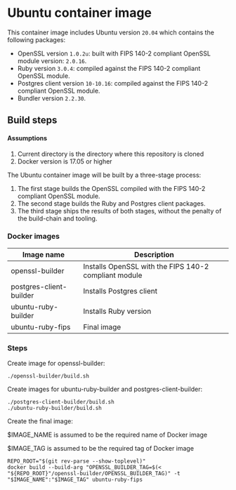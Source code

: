 # Ubuntu container image
This container image includes Ubuntu version `20.04` which contains the following packages:

* OpenSSL version `1.0.2u`: built with  FIPS 140-2 compliant OpenSSL module version: `2.0.16`.
* Ruby version `3.0.4`: compiled against the FIPS 140-2 compliant OpenSSL module.
* Postgres client version `10-10.16`: compiled against the FIPS 140-2 compliant OpenSSL module.
* Bundler version `2.2.30`.
 

## Build steps
#### Assumptions

1. Current directory is the directory where this repository is cloned
1. Docker version is 17.05 or higher


The Ubuntu container image will be built by a three-stage process: 

1. The first stage builds the OpenSSL compiled with the FIPS 140-2 compliant OpenSSL module.
1. The second stage builds the Ruby and Postgres client packages.
1. The third stage ships the results of both stages, without the penalty of the build-chain and tooling.

### Docker images    
| Image name  | Description |
|---|---|
| openssl-builder | Installs OpenSSL with the FIPS 140-2 compliant module|
| postgres-client-builder | Installs Postgres client |
| ubuntu-ruby-builder | Installs Ruby version |
| ubuntu-ruby-fips | Final image |


### Steps

Create image for openssl-builder:
```
./openssl-builder/build.sh
```
Create images for ubuntu-ruby-builder and postgres-client-builder:
```
./postgres-client-builder/build.sh
./ubuntu-ruby-builder/build.sh
```
Create the final image:

$IMAGE_NAME is assumed to be the required name of Docker image

$IMAGE_TAG is assumed to be the required tag of Docker image
```
REPO_ROOT="$(git rev-parse --show-toplevel)"
docker build --build-arg "OPENSSL_BUILDER_TAG=$(< "${REPO_ROOT}"/openssl-builder/OPENSSL_BUILDER_TAG)" -t "$IMAGE_NAME":"$IMAGE_TAG" ubuntu-ruby-fips
```
